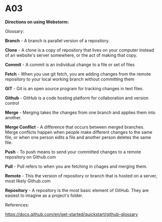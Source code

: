 # A03

**Directions on using Webstorm:**


Glossary:

**Branch** - A branch is parallel version of a repository.

**Clone** - A clone is a copy of repository that lives on your computer instead of an website's server somewhere, or the act of making that copy.

**Commit** - A commit is an individual change to a file or set of files

**Fetch** - When you use git fetch, you are adding changes from the remote 
repository to your local working branch without committing them

**GIT** - Git is an open source program for tracking changes in text files.

**Github** - GitHub is a code hosting platform for collaboration and version 
control

**Merge** - Merging takes the changes from one branch and applies them into another.

**Merge Conflict** - A difference that occurs between merged branches. Merge conflicts happen when people make different changes to the same file, or when one person edits a file and another person deletes the same file.

**Push** - To push means to send your committed changes to a remote repository on Github.com

**Pull** - Pull refers to when you are fetching in chages and merging them.

**Remote** - This the version of repository or branch that is hosted on a server, most likely Github.com

**Repository** - A repository is the most basic element of GitHub. They are easiest to imagine as a project's folder.

References:

https://docs.github.com/en/get-started/quickstart/github-glossary 
